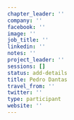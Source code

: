 ```yaml
---
chapter_leader: ''
company: ''
facebook: ''
image: ''
job_title: ''
linkedin: ''
notes: ''
project_leader: ''
sessions: []
status: add-details
title: Pedro Dantas
travel_from: ''
twitter: ''
type: participant
website: ''
---
```


<!-- put more details about participant here -->